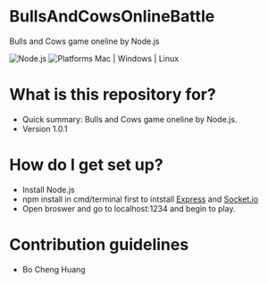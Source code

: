 # BullsAndCowsOnlineBattle

Bulls and Cows game oneline by Node.js

![Node.js](https://img.shields.io/badge/Node.js-4.4.3-orange.svg)
![Platforms Mac | Windows | Linux](https://img.shields.io/badge/Platforms-Mac%20%7C%20Windows%20%7C%20Mac%20-lightgray.svg)

# What is this repository for? ###

* Quick summary: Bulls and Cows game oneline by Node.js.
* Version 1.0.1

# How do I get set up? ###

* Install Node.js
* npm install in cmd/terminal first to intstall [Express](http://expressjs.com/) and [Socket.io](http://socket.io/)
* Open broswer and go to localhost:1234 and begin to play.

# Contribution guidelines ###
* Bo Cheng Huang
